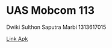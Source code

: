# UAS Mobcom 113
Dwiki Sulthon Saputra Marbi
1313617015


[Link Apk](https://github.com/dwikimarbi/uas-mobcom-dwikisulthon/blob/main/app-realease)